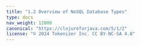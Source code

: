 ```yaml
---
title: "1.2 Overview of NoSQL Database Types"
type: docs
nav_weight: 12000
canonical: "https://clojureforjava.com/5/1/2"
license: "© 2024 Tokenizer Inc. CC BY-NC-SA 4.0"
---
```

